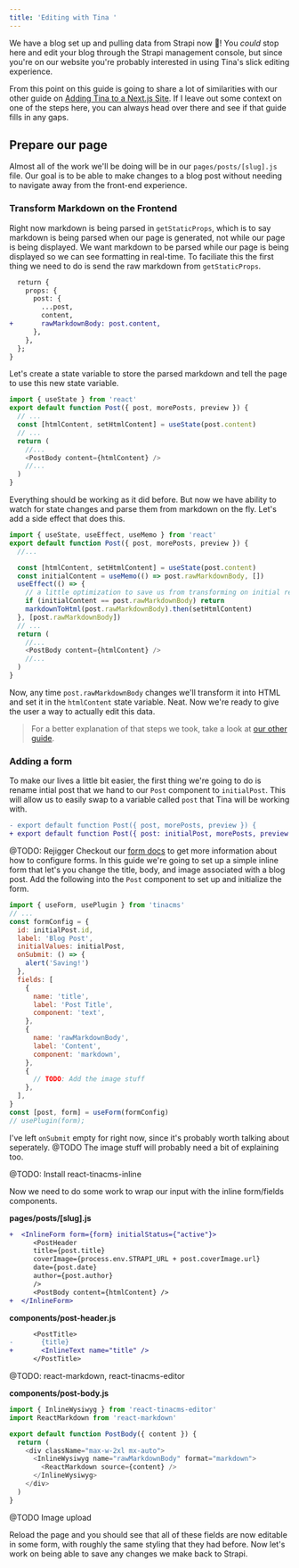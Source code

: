 ```yaml
---
title: 'Editing with Tina '
---
```


We have a blog set up and pulling data from Strapi now 🎉! You _could_ stop here and edit your blog through the Strapi management console, but since you're on our website you're probably interested in using Tina's slick editing experience.

From this point on this guide is going to share a lot of similarities with our other guide on [Adding Tina to a Next.js Site](/guides/nextjs/adding-tina/overview). If I leave out some context on one of the steps here, you can always head over there and see if that guide fills in any gaps.

## Prepare our page

Almost all of the work we'll be doing will be in our `pages/posts/[slug].js` file. Our goal is to be able to make changes to a blog post without needing to navigate away from the front-end experience.

### Transform Markdown on the Frontend

Right now markdown is being parsed in `getStaticProps`, which is to say markdown is being parsed when our page is generated, not while our page is being displayed. We want markdown to be parsed while our page is being displayed so we can see formatting in real-time. To faciliate this the first thing we need to do is send the raw markdown from `getStaticProps`.

```diff
  return {
    props: {
      post: {
        ...post,
        content,
+       rawMarkdownBody: post.content,
      },
    },
  };
}
```

Let's create a state variable to store the parsed markdown and tell the page to use this new state variable.

```js
import { useState } from 'react'
export default function Post({ post, morePosts, preview }) {
  // ...
  const [htmlContent, setHtmlContent] = useState(post.content)
  // ...
  return (
    //...
    <PostBody content={htmlContent} />
    //...
  )
}
```

Everything should be working as it did before. But now we have ability to watch for state changes and parse them from markdown on the fly. Let's add a side effect that does this.

```js
import { useState, useEffect, useMemo } from 'react'
export default function Post({ post, morePosts, preview }) {
  //...

  const [htmlContent, setHtmlContent] = useState(post.content)
  const initialContent = useMemo(() => post.rawMarkdownBody, [])
  useEffect(() => {
    // a little optimization to save us from transforming on initial render
    if (initialContent == post.rawMarkdownBody) return
    markdownToHtml(post.rawMarkdownBody).then(setHtmlContent)
  }, [post.rawMarkdownBody])
  // ...
  return (
    //...
    <PostBody content={htmlContent} />
    //...
  )
}
```

Now, any time `post.rawMarkdownBody` changes we'll transform it into HTML and set it in the `htmlContent` state variable. Neat. Now we're ready to give the user a way to actually edit this data.

> For a better explanation of that steps we took, take a look at [our other guide](/guides/nextjs/adding-tina/project-setup#1-send-the-raw-markdown-from-the-backend).

### Adding a form

To make our lives a little bit easier, the first thing we're going to do is rename intial post that we hand to our `Post` component to `initialPost`. This will allow us to easily swap to a variable called `post` that Tina will be working with.

```diff
- export default function Post({ post, morePosts, preview }) {
+ export default function Post({ post: initialPost, morePosts, preview }) {
```

@TODO: Rejigger
Checkout our [form docs](/docs/forms) to get more information about how to configure forms. In this guide we're going to set up a simple inline form that let's you change the title, body, and image associated with a blog post. Add the following into the `Post` component to set up and initialize the form.

```js
import { useForm, usePlugin } from 'tinacms'
// ...
const formConfig = {
  id: initialPost.id,
  label: 'Blog Post',
  initialValues: initialPost,
  onSubmit: () => {
    alert('Saving!')
  },
  fields: [
    {
      name: 'title',
      label: 'Post Title',
      component: 'text',
    },
    {
      name: 'rawMarkdownBody',
      label: 'Content',
      component: 'markdown',
    },
    {
      // TODO: Add the image stuff
    },
  ],
}
const [post, form] = useForm(formConfig)
// usePlugin(form);
```

I've left `onSubmit` empty for right now, since it's probably worth talking about seperately. @TODO The image stuff will probably need a bit of explaining too.

@TODO: Install react-tinacms-inline

Now we need to do some work to wrap our input with the inline form/fields components.

**pages/posts/\[slug\].js**

```diff
+  <InlineForm form={form} initialStatus={"active"}>
      <PostHeader
      title={post.title}
      coverImage={process.env.STRAPI_URL + post.coverImage.url}
      date={post.date}
      author={post.author}
      />
      <PostBody content={htmlContent} />
+  </InlineForm>
```

**components/post-header.js**

```diff
      <PostTitle>
-       {title}
+       <InlineText name="title" />
      </PostTitle>
```

@TODO: react-markdown, react-tinacms-editor

**components/post-body.js**

```js
import { InlineWysiwyg } from 'react-tinacms-editor'
import ReactMarkdown from 'react-markdown'

export default function PostBody({ content }) {
  return (
    <div className="max-w-2xl mx-auto">
      <InlineWysiwyg name="rawMarkdownBody" format="markdown">
        <ReactMarkdown source={content} />
      </InlineWysiwyg>
    </div>
  )
}
```

@TODO Image upload

Reload the page and you should see that all of these fields are now editable in some form, with roughly the same styling that they had before. Now let's work on being able to save any changes we make back to Strapi.
